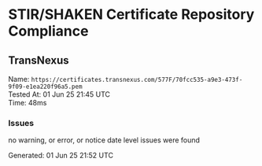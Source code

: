 # STIR/SHAKEN Certificate Repository Compliance

## TransNexus

Name: `https://certificates.transnexus.com/577F/70fcc535-a9e3-473f-9f09-e1ea220f96a5.pem`\
Tested At: 01 Jun 25 21:45 UTC\
Time: 48ms

### Issues

no warning, or error, or notice date level issues were found

Generated: 01 Jun 25 21:52 UTC